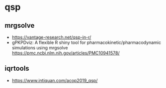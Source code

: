 # qsp

## mrgsolve

- <https://vantage-research.net/qsp-in-r/>
- gPKPDviz: A flexible R shiny tool for pharmacokinetic/pharmacodynamic simulations using mrgsolve <https://pmc.ncbi.nlm.nih.gov/articles/PMC10941578/>



## iqrtools

- <https://www.intiquan.com/acop2019_qsp/>
